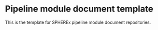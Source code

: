 # Pipeline module document template

This is the template for SPHEREx pipeline module document repositories.
